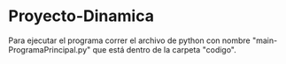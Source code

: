 # Proyecto-Dinamica

Para ejecutar el programa correr el archivo de python con nombre "main-ProgramaPrincipal.py" que está dentro de la carpeta "codigo".

